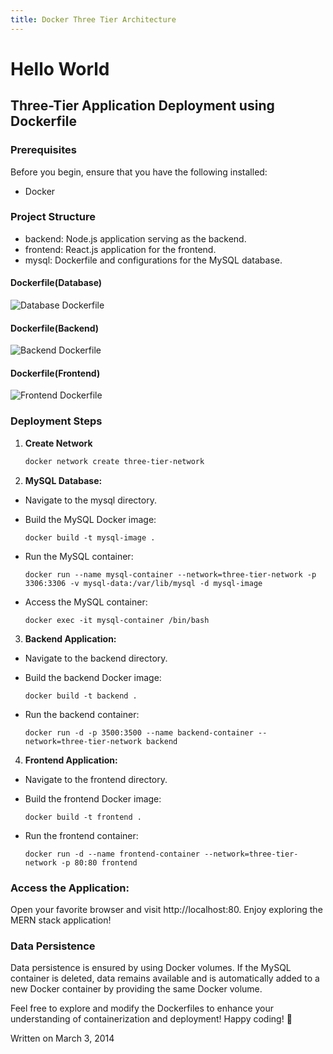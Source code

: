 ```yaml
---
title: Docker Three Tier Architecture
---
```


# Hello World

## Three-Tier Application Deployment using Dockerfile

### Prerequisites

Before you begin, ensure that you have the following installed:

- Docker

### Project Structure

- backend: Node.js application serving as the backend.
- frontend: React.js application for the frontend.
- mysql: Dockerfile and configurations for the MySQL database.

#### Dockerfile(Database)
![Database Dockerfile](INSERT_DATABASE_DOCKERFILE_IMAGE_URL_HERE)

#### Dockerfile(Backend)
![Backend Dockerfile](INSERT_BACKEND_DOCKERFILE_IMAGE_URL_HERE)

#### Dockerfile(Frontend)
![Frontend Dockerfile](INSERT_FRONTEND_DOCKERFILE_IMAGE_URL_HERE)

### Deployment Steps

1. **Create Network**
   ```bash
   docker network create three-tier-network


2. **MySQL Database:**

- Navigate to the mysql directory.
- Build the MySQL Docker image:
  ```
  docker build -t mysql-image .
  ```

- Run the MySQL container:
  ```
  docker run --name mysql-container --network=three-tier-network -p 3306:3306 -v mysql-data:/var/lib/mysql -d mysql-image
  ```

- Access the MySQL container:
  ```
  docker exec -it mysql-container /bin/bash
  ```

3. **Backend Application:**

- Navigate to the backend directory.
- Build the backend Docker image:
  ```
  docker build -t backend .
  ```

- Run the backend container:
  ```
  docker run -d -p 3500:3500 --name backend-container --network=three-tier-network backend
  ```

4. **Frontend Application:**

- Navigate to the frontend directory.
- Build the frontend Docker image:
  ```
  docker build -t frontend .
  ```

- Run the frontend container:
  ```
  docker run -d --name frontend-container --network=three-tier-network -p 80:80 frontend
  ```

### Access the Application:

Open your favorite browser and visit http://localhost:80. Enjoy exploring the MERN stack application!

### Data Persistence

Data persistence is ensured by using Docker volumes. If the MySQL container is deleted, data remains available and is automatically added to a new Docker container by providing the same Docker volume.

Feel free to explore and modify the Dockerfiles to enhance your understanding of containerization and deployment! Happy coding! 🚀

Written on March 3, 2014
